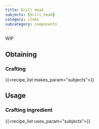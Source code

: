 ```yaml
---
title: Drill Head
subjects: [drill_head]
category: items
subcategory: components
---
```


WIP

Obtaining
---------

### Crafting
{{<recipe_list makes_param="subjects">}}

Usage
-----

### Crafting ingredient
{{<recipe_list uses_param="subjects">}}